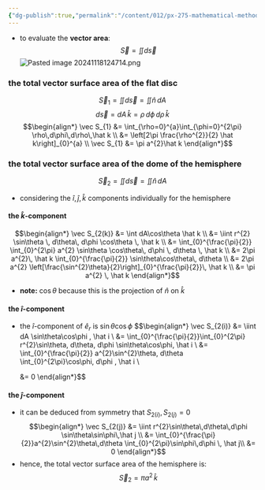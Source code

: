 ```yaml
---
{"dg-publish":true,"permalink":"/content/012/px-275-mathematical-methods/term-1/d-vector-integration/d4-vector-surface-area/px-275-d4c-total-vector-surface-area/","noteIcon":"1","created":"2024-11-25T10:50:32.000+00:00","updated":"2025-02-10T13:03:35.969+00:00"}
---
```


- to evaluate the **vector area**: 
$$\vec S = \iint d\vec s$$
![Pasted image 20241118124714.png](/img/user/pics/Pasted%20image%2020241118124714.png)
### the total vector surface area of the flat disc
$$\vec S_{1} = \iint d\vec s = \iint \hat n\,dA$$
$$d\vec s = dA\,\hat k = \rho\,d\phi\,d\rho\,\hat k$$
$$\begin{align*}
	\vec S_{1} &= \int_{\rho=0}^{a}\int_{\phi=0}^{2\pi} \rho\,d\phi\,d\rho\,\hat k \\
	&= \left[2\pi \frac{\rho^{2}}{2} \hat k\right]_{0}^{a} \\
	\vec S_{1} &= \pi a^{2}\hat k
\end{align*}$$
### the total vector surface area of the dome of the hemisphere
 $$\vec S_{2} = \iint d\vec s = \iint \hat n\,dA$$
- considering the $\hat i, \hat j, \hat k$ components individually for the hemisphere
#### the $\hat k$-component
$$\begin{align*}
	\vec S_{2(k)} &= \int dA\cos\theta \hat k \\
	&= \iint r^{2} \sin\theta \, d\theta\, d\phi \cos\theta \, \hat k \\
	&= \int_{0}^{\frac{\pi}{2}} \int_{0}^{2\pi} a^{2} \sin\theta \cos\theta\, d\phi \, d\theta \, \hat k \\
	&= 2\pi a^{2}\, \hat k \int_{0}^{\frac{\pi}{2}} \sin\theta\cos\theta\, d\theta \\
	&= 2\pi a^{2} \left[\frac{\sin^{2}\theta}{2}\right]_{0}^{\frac{\pi}{2}}\, \hat k \\
	&= \pi a^{2} \, \hat k 
\end{align*}$$
- **note:** $\cos\theta$ because this is the projection of $\hat n$ on $\hat k$
#### the $\hat i$-component
- the $\hat i$-component of ${} \hat e_{r}$ is $\sin\theta\cos\phi$
$$\begin{align*}
	\vec S_{2(i)} &= \iint dA \sin\theta\cos\phi \, \hat i \\
	&= \int_{0}^{\frac{\pi}{2}}\int_{0}^{2\pi} r^{2}\sin\theta\, d\theta\, d\phi \sin\theta\cos\phi\, \hat i \\
	&= \int_{0}^{\frac{\pi}{2}} a^{2}\sin^{2}\theta\, d\theta \int_{0}^{2\pi}\cos\phi\, d\phi \, \hat i \\
	
	&= 0
\end{align*}$$
#### the $\hat j$-component
- it can be deduced from symmetry that $S_{2(i)}, S_{2(j)} =0$
$$\begin{align*}
	\vec S_{2(j)} &= \iint r^{2}\sin\theta\,d\theta\,d\phi  \sin\theta\sin\phi\,\hat j \\
	&= \int_{0}^{\frac{\pi}{2}}a^{2}\sin^{2}\theta\,d\theta \int_{0}^{2\pi}\sin\phi\,d\phi \, \hat j\\
	&= 0
\end{align*}$$
- hence, the total vector surface area of the hemisphere is: 
$$\vec S_{2} = \pi a^{2}\,\hat k$$
